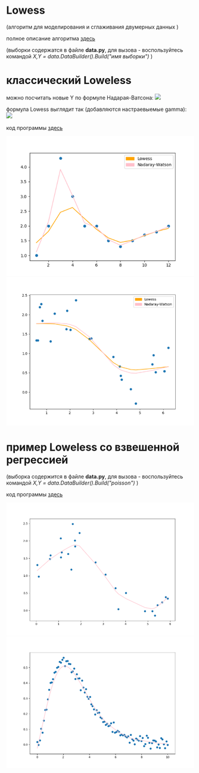 # Lowess
(алгоритм для моделирования и сглаживания двумерных данных )

полное описание алгоритма [здесь]( http://www.machinelearning.ru/wiki/index.php?title=%D0%90%D0%BB%D0%B3%D0%BE%D1%80%D0%B8%D1%82%D0%BC_LOWESS)

(выборки содержатся в файле **data.py**, для вызова - воспользуйтесь командой *X,Y = data.DataBuilder().Build("имя выборки")* )

# классический Loweless

можно посчитать новые Y по формуле Надарая-Ватсона:
![](https://raw.githubusercontent.com/okiochan/Lowess/master/h1.png)

формула Lowess выглядит так (добавляются настраевыемые gamma): 
![](https://raw.githubusercontent.com/okiochan/Lowess/master/h2.png)

код программы [здесь]( https://github.com/okiochan/Lowess/blob/master/lowess.py)

![](https://raw.githubusercontent.com/okiochan/Lowess/master/Figure_11.png)
![](https://raw.githubusercontent.com/okiochan/Lowess/master/Figure_12.png)

# пример Loweless со взвешенной регрессией
(выборка содержится в файле **data.py**, для вызова - воспользуйтесь командой *X,Y = data.DataBuilder().Build("poisson")* )

код программы [здесь]( https://github.com/okiochan/Lowess/blob/master/LowessGood.py)

![](https://raw.githubusercontent.com/okiochan/Lowess/master/Figure_1.png)
![](https://raw.githubusercontent.com/okiochan/Lowess/master/Figure_2.png)


